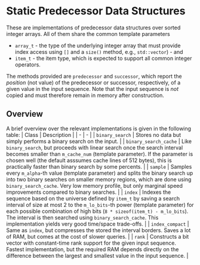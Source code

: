 # Static Predecessor Data Structures

These are implementations of predecessor data structures over sorted integer arrays. All of them share the common template parameters
* `array_t` - the type of the underlying integer array that must provide index access using `[]` and a `size()` method, e.g., `std::vector`) - and
* `item_t` - the item type, which is expected to support all common integer operators.

The methods provided are `predecessor` and `successor`, which report the _position_ (not value) of the predecessor or successor, respectively, of a given value in the input sequence. Note that the input sequence is _not_ copied and must therefore remain in memory after construction.

## Overview

A brief overview over the relevant implementations is given in the following table:
| Class   | Description |
| - | - |
| `binary_search` | Stores no data but simply performs a binary search on the input. |
| `binary_search_cache` | Like `binary_search`, but proceeds with linear search once the search interval becomes smaller than `m_cache_num` (template parameter). If the parameter is chosen well (the default asssumes cache lines of 512 bytes), this is practically faster than binary search by some percents. |
| `sample` | Samples every `m_alpha`-th value (template parameter) and splits the binary search up into two binary searches on smaller memory regions, which are done using `binary_search_cache`. Very low memory profile, but only marginal speed improvements compared to binary searches. |
| `index` | Indexes the sequence based on the universe defined by `item_t` by saving a search interval of size at most 2 to the `m_lo_bits`-th power (template parameter) for each possible combination of high bits (`8 * sizeof(item_t) - m_lo_bits`). The interval is then searched using `binary_search_cache`. This implementation yields very good time/space trade-offs. |
| `index_compact` | Same as `index`, but compresses the stored the interval borders. Saves a lot of RAM, but comes at the cost of slower queries. |
| `rank` | Constructs a bit vector with constant-time rank support for the given input sequence. Fastest implementation, but the required RAM depends directly on the difference between the largest and smallest value in the input sequence. |
